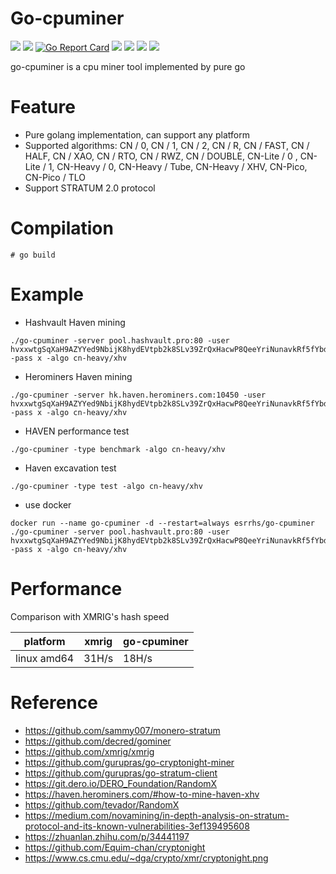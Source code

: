 # Go-cpuminer

[<img src="https://img.shields.io/github/license/esrrhs/go-cpuminer">](https://github.com/esrrhs/go-cpuminer)
[<img src="https://img.shields.io/github/languages/top/esrrhs/go-cpuminer">](https://github.com/esrrhs/go-cpuminer)
[![Go Report Card](https://goreportcard.com/badge/github.com/esrrhs/go-cpuminer)](https://goreportcard.com/report/github.com/esrrhs/go-cpuminer)
[<img src="https://img.shields.io/github/v/release/esrrhs/go-cpuminer">](https://github.com/esrrhs/go-cpuminer/releases)
[<img src="https://img.shields.io/github/downloads/esrrhs/go-cpuminer/total">](https://github.com/esrrhs/go-cpuminer/releases)
[<img src="https://img.shields.io/docker/pulls/esrrhs/go-cpuminer">](https://hub.docker.com/repository/docker/esrrhs/go-cpuminer)
[<img src="https://img.shields.io/github/workflow/status/esrrhs/go-cpuminer/Go">](https://github.com/esrrhs/go-cpuminer/actions)

go-cpuminer is a cpu miner tool implemented by pure go

# Feature
* Pure golang implementation, can support any platform
* Supported algorithms: CN / 0, CN / 1, CN / 2, CN / R, CN / FAST, CN / HALF, CN / XAO, CN / RTO, CN / RWZ, CN / DOUBLE, CN-Lite / 0 , CN-Lite / 1, CN-Heavy / 0, CN-Heavy / Tube, CN-Heavy / XHV, CN-Pico, CN-Pico / TLO
* Support STRATUM 2.0 protocol

# Compilation
```
# go build
```

# Example
* Hashvault Haven mining
```
./go-cpuminer -server pool.hashvault.pro:80 -user hvxxwtgSqXaH9AZYYed9NbijK8hydEVtpb2k8SLv39ZrQxHacwP8QeeYriNunavkRf5fYbdf6BPj6g7yGmh2kS2i4toHRp4pdG -pass x -algo cn-heavy/xhv
```
* Herominers Haven mining
```
./go-cpuminer -server hk.haven.herominers.com:10450 -user hvxxwtgSqXaH9AZYYed9NbijK8hydEVtpb2k8SLv39ZrQxHacwP8QeeYriNunavkRf5fYbdf6BPj6g7yGmh2kS2i4toHRp4pdG -pass x -algo cn-heavy/xhv
```
* HAVEN performance test
```
./go-cpuminer -type benchmark -algo cn-heavy/xhv
```
* Haven excavation test
```
./go-cpuminer -type test -algo cn-heavy/xhv
```
* use docker
```
docker run --name go-cpuminer -d --restart=always esrrhs/go-cpuminer ./go-cpuminer -server pool.hashvault.pro:80 -user hvxxwtgSqXaH9AZYYed9NbijK8hydEVtpb2k8SLv39ZrQxHacwP8QeeYriNunavkRf5fYbdf6BPj6g7yGmh2kS2i4toHRp4pdG -pass x -algo cn-heavy/xhv
```

# Performance
Comparison with XMRIG's hash speed

|    platform    | xmrig     | go-cpuminer   |
| ------ | -------- | -------- |
| linux amd64 | 31H/s | 18H/s |

# Reference
* https://github.com/sammy007/monero-stratum
* https://github.com/decred/gominer
* https://github.com/xmrig/xmrig
* https://github.com/gurupras/go-cryptonight-miner
* https://github.com/gurupras/go-stratum-client
* https://git.dero.io/DERO_Foundation/RandomX
* https://haven.herominers.com/#how-to-mine-haven-xhv
* https://github.com/tevador/RandomX
* https://medium.com/novamining/in-depth-analysis-on-stratum-protocol-and-its-known-vulnerabilities-3ef139495608
* https://zhuanlan.zhihu.com/p/34441197
* https://github.com/Equim-chan/cryptonight
* https://www.cs.cmu.edu/~dga/crypto/xmr/cryptonight.png